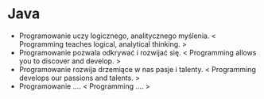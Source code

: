 # Java
- Programowanie uczy logicznego, analitycznego myślenia.     < Programming teaches logical, analytical thinking. >
- Programowanie pozwala odkrywać i rozwijać się.             < Programming allows you to discover and develop. >
- Programowanie rozwija drzemiące w nas pasje i talenty.     < Programming develops our passions and talents. >
- Programowanie ….                                           < Programming …. >
